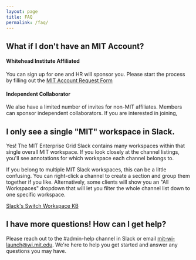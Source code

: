 ```yaml
---
layout: page
title: FAQ
permalink: /faq/
---
```

## What if I don't have an MIT Account?

#### Whitehead Institute Affiliated
You can sign up for one and HR will sponsor you. Please start the process
by filling out the [MIT Account Request Form](https://it.wi.mit.edu/forms/mit-account-request)

#### Independent Collaborator
We also have a limited number of invites for non-MIT affiliates. Members can sponsor independent collaborators. If you are interested in joining,

## I only see a single "MIT" workspace in Slack.

Yes! The MIT Enterprise Grid Slack contains many workspaces within that single overall MIT workspace. If you look closely at the channel listings, you'll see annotations for which workspace each channel belongs to.

If you belong to multiple MIT Slack workspaces, this can be a little confusing. You can right-click a channel to create a section and group them together if you like. Alternatively, some clients will show you an "All Workspaces" dropdown that will let you filter the whole channel list down to one specific workspace.

[Slack's Switch Workspace KB](https://slack.com/help/articles/1500002200741-Switch-between-workspaces)


## I have more questions! How can I get help?

Please reach out to the #admin-help channel in Slack or email mit-wi-launch@wi.mit.edu. We're here to help you get started and answer any questions you may have. 
